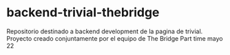 # backend-trivial-thebridge
Repositorio destinado a backend development de la pagina de trivial. Proyecto creado conjuntamente por el equipo de The Bridge Part time mayo 22

